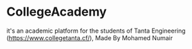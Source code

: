 # CollegeAcademy
it's an academic platform for the students of Tanta Engineering (https://www.collegetanta.cf/), Made By Mohamed Numair
